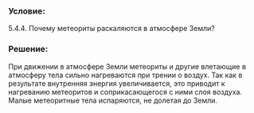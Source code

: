 ###  Условие:

$5.4.4.$ Почему метеориты раскаляются в атмосфере Земли?

###  Решение:

При движении в атмосфере Земли метеориты и другие влетающие в атмосферу тела сильно нагреваются при трении о воздух. Так как в результате внутренняя энергия увеличивается, это приводит к нагреванию метеоритов и соприкасающегося с ними слоя воздуха. Малые метеоритные тела испаряются, не долетая до Земли.